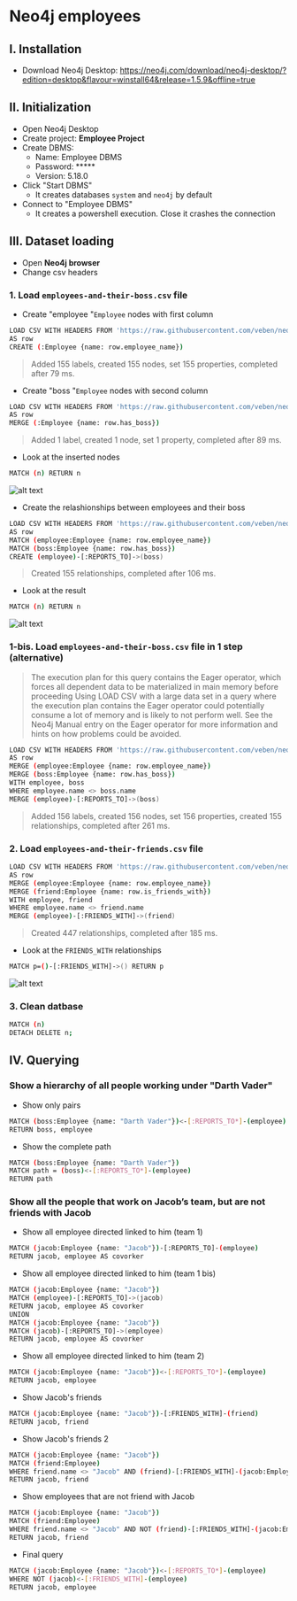 # Neo4j employees

## I. Installation
- Download Neo4j Desktop: https://neo4j.com/download/neo4j-desktop/?edition=desktop&flavour=winstall64&release=1.5.9&offline=true


## II. Initialization
- Open Neo4j Desktop
- Create project: **Employee Project**
- Create DBMS:
    - Name: Employee DBMS
    - Password: *****
    - Version: 5.18.0
- Click "Start DBMS"
    - It creates databases `system` and `neo4j` by default
- Connect to "Employee DBMS"
    - It creates a powershell execution. Close it crashes the connection

## III. Dataset loading
- Open **Neo4j browser**
- Change csv headers

### 1. Load `employees-and-their-boss.csv` file
- Create "employee "`Employee` nodes with first column
```sh
LOAD CSV WITH HEADERS FROM 'https://raw.githubusercontent.com/veben/neo4j_employees/main/resources/data/employees-and-their-boss.csv'
AS row
CREATE (:Employee {name: row.employee_name})
```
> Added 155 labels, created 155 nodes, set 155 properties, completed after 79 ms.

- Create "boss "`Employee` nodes with second column
```sh
LOAD CSV WITH HEADERS FROM 'https://raw.githubusercontent.com/veben/neo4j_employees/main/resources/data/employees-and-their-boss.csv'
AS row
MERGE (:Employee {name: row.has_boss})
```
> Added 1 label, created 1 node, set 1 property, completed after 89 ms.

- Look at the inserted nodes
```sh
MATCH (n) RETURN n
```
![alt text](resources/images/employees_nodes.png)

- Create the relashionships between employees and their boss
```sh
LOAD CSV WITH HEADERS FROM 'https://raw.githubusercontent.com/veben/neo4j_employees/main/resources/data/employees-and-their-boss.csv'
AS row
MATCH (employee:Employee {name: row.employee_name})
MATCH (boss:Employee {name: row.has_boss})
CREATE (employee)-[:REPORTS_TO]->(boss)
```
> Created 155 relationships, completed after 106 ms.

- Look at the result
```sh
MATCH (n) RETURN n
```
![alt text](resources/images/employees_boss_graph.png)

### 1-bis. Load `employees-and-their-boss.csv` file in 1 step (alternative)
> The execution plan for this query contains the Eager operator, which forces all dependent data to be materialized in main memory before proceeding
Using LOAD CSV with a large data set in a query where the execution plan contains the Eager operator could potentially consume a lot of memory and is likely to not perform well. See the Neo4j Manual entry on the Eager operator for more information and hints on how problems could be avoided.

```sh
LOAD CSV WITH HEADERS FROM 'https://raw.githubusercontent.com/veben/neo4j_employees/main/resources/data/employees-and-their-boss.csv'
AS row
MERGE (employee:Employee {name: row.employee_name})
MERGE (boss:Employee {name: row.has_boss})
WITH employee, boss
WHERE employee.name <> boss.name
MERGE (employee)-[:REPORTS_TO]->(boss)
```
> Added 156 labels, created 156 nodes, set 156 properties, created 155 relationships, completed after 261 ms.

### 2. Load `employees-and-their-friends.csv` file
```sh
LOAD CSV WITH HEADERS FROM 'https://raw.githubusercontent.com/veben/neo4j_employees/main/resources/data/employees-and-their-friends.csv'
AS row
MERGE (employee:Employee {name: row.employee_name})
MERGE (friend:Employee {name: row.is_friends_with})
WITH employee, friend
WHERE employee.name <> friend.name
MERGE (employee)-[:FRIENDS_WITH]->(friend)
```
> Created 447 relationships, completed after 185 ms.

- Look at the `FRIENDS_WITH` relationships
```sh
MATCH p=()-[:FRIENDS_WITH]->() RETURN p
```
![alt text](resources/images/friends_with_relationships.png)

### 3. Clean datbase
```sh
MATCH (n)
DETACH DELETE n;
```

## IV. Querying
### Show a hierarchy of all people working under "Darth Vader"
- Show only pairs
```sh
MATCH (boss:Employee {name: "Darth Vader"})<-[:REPORTS_TO*]-(employee)
RETURN boss, employee
```
- Show the complete path
```sh
MATCH (boss:Employee {name: "Darth Vader"})
MATCH path = (boss)<-[:REPORTS_TO*]-(employee)
RETURN path
```

### Show all the people that work on Jacob’s team, but are not friends with Jacob
- Show all employee directed linked to him (team 1)
```sh
MATCH (jacob:Employee {name: "Jacob"})-[:REPORTS_TO]-(employee)
RETURN jacob, employee AS covorker
```
- Show all employee directed linked to him (team 1 bis)
```sh
MATCH (jacob:Employee {name: "Jacob"})
MATCH (employee)-[:REPORTS_TO]->(jacob)
RETURN jacob, employee AS covorker
UNION
MATCH (jacob:Employee {name: "Jacob"})
MATCH (jacob)-[:REPORTS_TO]->(employee)
RETURN jacob, employee AS covorker
```
- Show all employee directed linked to him (team 2)
```sh
MATCH (jacob:Employee {name: "Jacob"})<-[:REPORTS_TO*]-(employee)
RETURN jacob, employee
```
- Show Jacob's friends
```sh
MATCH (jacob:Employee {name: "Jacob"})-[:FRIENDS_WITH]-(friend)
RETURN jacob, friend
```
- Show Jacob's friends 2
```sh
MATCH (jacob:Employee {name: "Jacob"})
MATCH (friend:Employee)
WHERE friend.name <> "Jacob" AND (friend)-[:FRIENDS_WITH]-(jacob:Employee {name: "Jacob"})
RETURN jacob, friend
```
- Show employees that are not friend with Jacob
```sh
MATCH (jacob:Employee {name: "Jacob"})
MATCH (friend:Employee)
WHERE friend.name <> "Jacob" AND NOT (friend)-[:FRIENDS_WITH]-(jacob:Employee {name: "Jacob"})
RETURN jacob, friend
```
- Final query
```sh
MATCH (jacob:Employee {name: "Jacob"})<-[:REPORTS_TO*]-(employee)
WHERE NOT (jacob)<-[:FRIENDS_WITH]-(employee)
RETURN jacob, employee
```